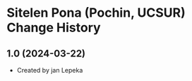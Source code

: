 Sitelen Pona (Pochin, UCSUR) Change History
====================

1.0 (2024-03-22)
----------------
* Created by jan Lepeka
